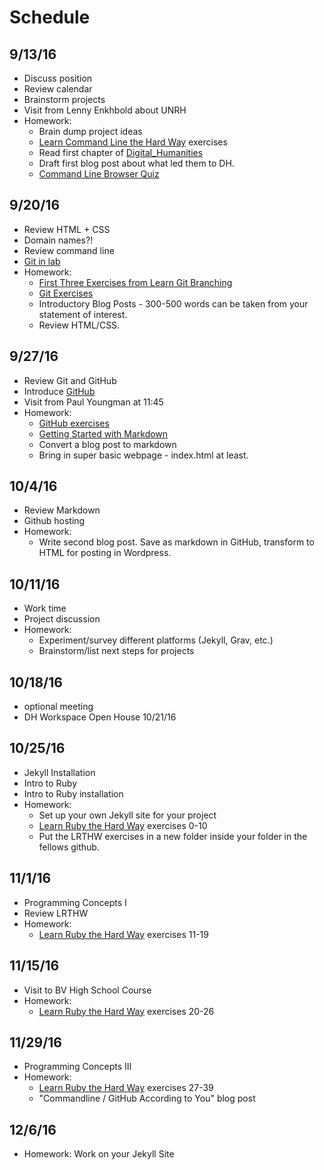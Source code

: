 # Schedule

## 9/13/16
* Discuss position
* Review calendar
* Brainstorm projects
* Visit from Lenny Enkhbold about UNRH
* Homework:
    * Brain dump project ideas
    * [Learn Command Line the Hard Way](https://learnrubythehardway.org/book/appendixa.html) exercises
    * Read first chapter of [Digital_Humanities](https://mitpress.mit.edu/sites/default/files/titles/content/9780262018470_Open_Access_Edition.pdf)
    * Draft first blog post about what led them to DH.
    * [Command Line Browser Quiz](https://bmw9t.github.io/command_line_browser_quiz/)

## 9/20/16
* Review HTML + CSS
* Domain names?!
* Review command line
* [Git in lab](https://github.com/wludh/ugfellows/blob/master/lessons/github.md)
* Homework: 
    * [First Three Exercises from Learn Git Branching](http://learngitbranching.js.org/)
    * [Git Exercises](https://github.com/wludh/ugfellows/blob/master/lessons/github.md)
    * Introductory Blog Posts - 300-500 words can be taken from your statement of interest.
    * Review HTML/CSS.

## 9/27/16
* Review Git and GitHub
* Introduce [GitHub](https://github.com)
* Visit from Paul Youngman at 11:45
* Homework:
    * [GitHub exercises](https://github.com/wludh/ugfellows/blob/master/exercises/github.md)
    * [Getting Started with Markdown](http://programminghistorian.org/lessons/getting-started-with-markdown)
    * Convert a blog post to markdown
    * Bring in super basic webpage - index.html at least.

## 10/4/16
* Review Markdown
* Github hosting
* Homework: 
    * Write second blog post. Save as markdown in GitHub, transform to HTML for posting in Wordpress. 

## 10/11/16 
* Work time
* Project discussion 
* Homework: 
    * Experiment/survey different platforms (Jekyll, Grav, etc.)
    * Brainstorm/list next steps for projects

## 10/18/16
* optional meeting
* DH Workspace Open House 10/21/16

## 10/25/16
* Jekyll Installation
* Intro to Ruby
* Intro to Ruby installation
* Homework:
    * Set up your own Jekyll site for your project
    * [Learn Ruby the Hard Way](https://learnrubythehardway.org/book/) exercises 0-10
    * Put the LRTHW exercises in a new folder inside your folder in the fellows github.

## 11/1/16
* Programming Concepts I
* Review LRTHW
* Homework:
    * [Learn Ruby the Hard Way](https://learnrubythehardway.org/book/) exercises 11-19

## 11/15/16
* Visit to BV High School Course
* Homework:
    * [Learn Ruby the Hard Way](https://learnrubythehardway.org/book/) exercises 20-26

## 11/29/16
* Programming Concepts III
* Homework:
    * [Learn Ruby the Hard Way](https://learnrubythehardway.org/book/) exercises 27-39
    * "Commandline / GitHub According to You" blog post

## 12/6/16
* Homework:
    Work on your Jekyll Site
